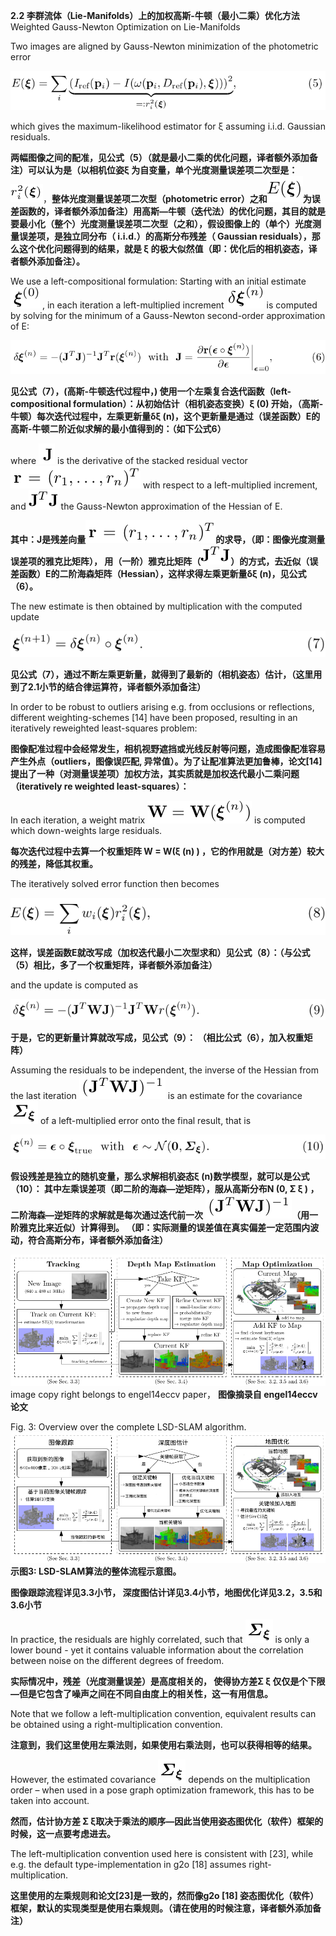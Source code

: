 **2.2 李群流体（Lie-Manifolds）上的加权高斯-牛顿（最小二乘）优化方法** Weighted Gauss-Newton Optimization on Lie-Manifolds

Two images are aligned by Gauss-Newton minimization of the photometric error

![](/assets/equation_5.png)

which gives the maximum-likelihood estimator for ξ assuming i.i.d. Gaussian residuals.

**两幅图像之间的配准，见公式（5）（就是最小二乘的优化问题，译者额外添加备注）可以认为是（以相机位姿ξ 为自变量，单个光度测量误差项二次型是：**![](/assets/math_23.png)，**整体光度测量误差项二次型（photometric error）之和**![](/assets/math_24.png)**为误差函数的，译者额外添加备注）用高斯—牛顿（迭代法）的优化问题，其目的就是要最小化（整个）光度测量误差项二次型（之和），假设图像上的（单个）光度测量误差项，是独立同分布（ i.i.d.）的高斯分布残差（ Gaussian residuals），那么这个优化问题得到的结果，就是 ξ 的极大似然值（即：优化后的相机姿态，译者额外添加备注）。**

We use a left-compositional formulation: Starting with an initial estimate ![](/assets/math_19.png) , in each iteration a left-multiplied increment ![](/assets/math_18.png) is computed by solving for the minimum of a Gauss-Newton second-order approximation of E:

![](/assets/equation_6.png)

**见公式（7），\(高斯-牛顿迭代过程中，\) 使用一个左乘复合迭代函数（left-compositional formulation）：从初始估计（相机姿态变换）ξ \(0\) 开始，（高斯-牛顿）每次迭代过程中，左乘更新量δξ \(n\)，这个更新量是通过（误差函数）E的高斯-牛顿二阶近似求解的最小值得到的：（如下公式6）**

where ![](/assets/math_25.png) is the derivative of the stacked residual vector  ![](/assets/math_26.png) with respect to a left-multiplied increment, and ![](/assets/math_27.png) the Gauss-Newton approximation of the Hessian of E.

**其中：J是残差向量![](/assets/math_26.png)的求导，（即：图像光度测量误差项的雅克比矩阵）， 用（一阶）雅克比矩阵（**![](/assets/math_27.png)**）的方式，去近似（误差函数）E的二阶海森矩阵（Hessian），这样求得左乘更新量δξ \(n\)，见公式（6）。**

The new estimate is then obtained by multiplication with the computed update

![](/assets/equation_7.png)

**见公式（7），通过不断左乘更新量，就得到了最新的（相机姿态）估计，（这里用到了2.1小节的结合律运算符，译者额外添加备注）**

In order to be robust to outliers arising e.g. from occlusions or reflections, different weighting-schemes \[14\] have been proposed, resulting in an iteratively reweighted least-squares problem:

**图像配准过程中会经常发生，相机视野遮挡或光线反射等问题，造成图像配准容易产生外点（outliers，图像误匹配, 异常值）。为了让配准算法更加鲁棒，论文\[14\]提出了一种（对测量误差项）加权方法，其实质就是加权迭代最小二乘问题（iteratively re weighted least-squares）：**

In each iteration, a weight matrix ![](/assets/math_28.png) is computed which down-weights large residuals.

**每次迭代过程中去算一个权重矩阵 W = W\(ξ \(n\) \)  ，它的作用就是（对方差）较大的残差，降低其权重。**

The iteratively solved error function then becomes

![](/assets/equation_8.png)

**这样，误差函数E就改写成（加权迭代最小二次型求和）见公式（8）：（与公式（5）相比，多了一个权重矩阵，译者额外添加备注）**

and the update is computed as

![](/assets/equation_9.png)

**于是，它的更新量计算就改写成，见公式（9）： （相比公式（6），加入权重矩阵）**

Assuming the residuals to be independent, the inverse of the Hessian from the last iteration ![](/assets/math_29.png) is an estimate for the covariance ![](/assets/math_30.png) of a left-multiplied error onto the final result, that is

![](/assets/equation_10.png)

**假设残差是独立的随机变量，那么求解相机姿态ξ \(n\)数学模型，就可以是公式（10）： 其中左乘误差项（即二阶的海森—逆矩阵），服从高斯分布N \(0, Σ ξ \) ，二阶海森—逆矩阵的求解就是每次通过迭代前一次** ![](/assets/math_29.png)**（用一阶雅克比来近似）计算得到。 （即：实际测量的误差值在真实偏差一定范围内波动，符合高斯分布，译者额外添加备注）**

![](/assets/fig_3.png)image copy right belongs to engel14eccv paper， **图像摘录自 engel14eccv论文**

Fig. 3: Overview over the complete LSD-SLAM algorithm.![](/assets/fig_3_cn.png)**示图3: LSD-SLAM算法的整体流程示意图。**

**图像跟踪流程详见3.3小节， 深度图估计详见3.4小节，地图优化详见3.2，3.5和3.6小节**

In practice, the residuals are highly correlated, such that ![](/assets/math_30.png) is only a lower bound - yet it contains valuable information about the correlation between noise on the different degrees of freedom.

**实际情况中，残差（光度测量误差）是高度相关的， 使得协方差Σ ξ 仅仅是个下限—但是它包含了噪声之间在不同自由度上的相关性，这一有用信息。**

Note that we follow a left-multiplication convention, equivalent results can be obtained using a right-multiplication convention.

**注意到，我们这里使用左乘法则，如果使用右乘法则，也可以获得相等的结果。**

However, the estimated covariance ![](/assets/math_30.png) depends on the multiplication order – when used in a pose graph optimization framework, this has to be taken into account.

**然而，估计协方差 Σ ξ取决于乘法的顺序—因此当使用姿态图优化（软件）框架的时候，这一点要考虑进去。**

The left-multiplication convention used here is consistent with \[23\], while e.g. the default type-implementation in g2o \[18\] assumes right-multiplication.

**这里使用的左乘规则和论文\[23\]是一致的，然而像g2o \[18\] 姿态图优化（软件）框架，默认的实现类型是使用右乘规则。（请在使用的时候注意，译者额外添加备注）**

